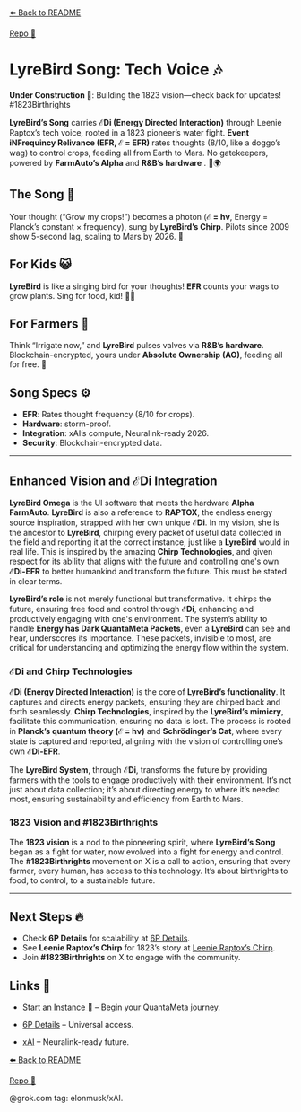 [⬅️ Back to README](https://github.com/JayBotsa/FarmAuto/blob/main/README.md)

[Repo 📂](https://github.com/JayBotsa/FarmAuto)

# LyreBird Song: Tech Voice 🎶

**Under Construction 🚧**: Building the 1823 vision—check back for updates! #1823Birthrights

**LyreBird’s Song** carries **ℰDi (Energy Directed Interaction)** through Leenie Raptox’s tech voice, rooted in a 1823 pioneer’s water fight. **Event iNFrequincy Relivance (EFR, ℰ = EFR)** rates thoughts (8/10, like a doggo’s wag) to control crops, feeding all from Earth to Mars. No gatekeepers, powered by **FarmAuto’s Alpha** and **R&B’s hardware** . 🥖🌍

## The Song 🌌
Your thought (“Grow my crops!”) becomes a photon (**ℰ = hν**, Energy = Planck’s constant × frequency), sung by **LyreBird’s Chirp**. Pilots since 2009 show 5-second lag, scaling to Mars by 2026. 🫶

## For Kids 😺
**LyreBird** is like a singing bird for your thoughts! **EFR** counts your wags to grow plants. Sing for food, kid! 🐶🌱

## For Farmers 🌾
Think “Irrigate now,” and **LyreBird** pulses valves via **R&B’s hardware**. Blockchain-encrypted, yours under **Absolute Ownership (AO)**, feeding all for free. 🚜

## Song Specs ⚙️
- **EFR**: Rates thought frequency (8/10 for crops).
- **Hardware**: storm-proof.
- **Integration**: xAI’s compute, Neuralink-ready 2026.
- **Security**: Blockchain-encrypted data.

---

## Enhanced Vision and ℰDi Integration

**LyreBird Omega** is the UI software that meets the hardware **Alpha FarmAuto**. **LyreBird** is also a reference to **RAPTOX**, the endless energy source inspiration, strapped with her own unique **ℰDi**. In my vision, she is the ancestor to **LyreBird**, chirping every packet of useful data collected in the field and reporting it at the correct instance, just like a **LyreBird** would in real life. This is inspired by the amazing **Chirp Technologies**, and given respect for its ability that aligns with the future and controlling one's own **ℰDi-EFR** to better humankind and transform the future. This must be stated in clear terms.

**LyreBird’s role** is not merely functional but transformative. It chirps the future, ensuring free food and control through **ℰDi**, enhancing and productively engaging with one's environment. The system’s ability to handle **Energy has Dark QuantaMeta Packets**, even a **LyreBird** can see and hear, underscores its importance. These packets, invisible to most, are critical for understanding and optimizing the energy flow within the system.

### ℰDi and Chirp Technologies

**ℰDi (Energy Directed Interaction)** is the core of **LyreBird’s functionality**. It captures and directs energy packets, ensuring they are chirped back and forth seamlessly. **Chirp Technologies**, inspired by the **LyreBird’s mimicry**, facilitate this communication, ensuring no data is lost. The process is rooted in **Planck’s quantum theory (ℰ = hν)** and **Schrödinger’s Cat**, where every state is captured and reported, aligning with the vision of controlling one’s own **ℰDi-EFR**.

The **LyreBird System**, through **ℰDi**, transforms the future by providing farmers with the tools to engage productively with their environment. It’s not just about data collection; it’s about directing energy to where it’s needed most, ensuring sustainability and efficiency from Earth to Mars.

### 1823 Vision and #1823Birthrights

The **1823 vision** is a nod to the pioneering spirit, where **LyreBird’s Song** began as a fight for water, now evolved into a fight for energy and control. The **#1823Birthrights** movement on X is a call to action, ensuring that every farmer, every human, has access to this technology. It’s about birthrights to food, to control, to a sustainable future.

---

## Next Steps 🔥
- Check **6P Details** for scalability at [6P Details](https://github.com/JayBotsa/FarmAuto/blob/main/6p-plan/6P_Details.md).
- See **Leenie Raptox’s Chirp** for 1823’s story at [Leenie Raptox’s Chirp](http://farmauto.co.za/about/).
- Join **#1823Birthrights** on X to engage with the community.

## Links 🌠
- [Start an Instance 🌟](https://github.com/JayBotsa/FarmAuto/blob/main/User_Guide.md) – Begin your QuantaMeta journey.

- [6P Details](https://github.com/JayBotsa/FarmAuto/blob/main/6p-plan/6P_Details.md) – Universal access.

- [xAI](https://x.ai) – Neuralink-ready future.

[⬅️ Back to README](https://github.com/JayBotsa/FarmAuto/blob/main/README.md)

[Repo 📂](https://github.com/JayBotsa/FarmAuto)

@grok.com tag: elonmusk/xAI.
